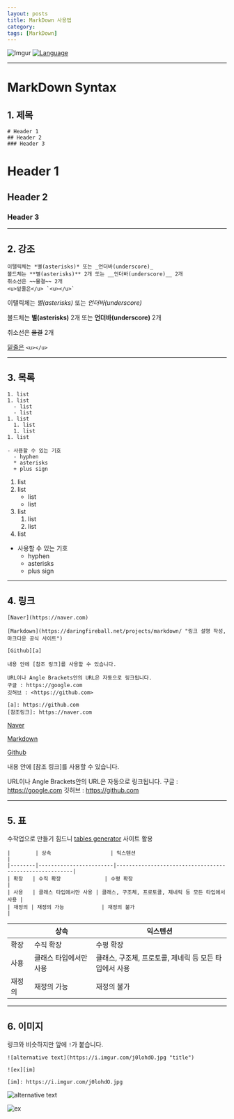 ```yaml
---
layout: posts
title: MarkDown 사용법
category: 
tags: [MarkDown]
---
```


![Imgur](http://kirkstrobeck.github.io/whatismarkdown.com/img/markdown.png)
[![Language](https://img.shields.io/badge/Markdown-md-yellow)](https://daringfireball.net/projects/markdown/)


---
# MarkDown Syntax

## 1. 제목
```
# Header 1
## Header 2
### Header 3
```
# Header 1
## Header 2
### Header 3

---

## 2. 강조
```
이탤릭체는 *별(asterisks)* 또는 _언더바(underscore)_
볼드체는 **별(asterisks)** 2개 또는 __언더바(underscore)__ 2개
취소선은 ~~물결~~ 2개
<u>밑줄은</u> `<u></u>`
```
이탤릭체는 *별(asterisks)* 또는 _언더바(underscore)_

볼드체는 **별(asterisks)** 2개 또는 __언더바(underscore)__ 2개

취소선은 ~~물결~~ 2개

<u>밑줄은</u> `<u></u>`

---

## 3. 목록
```
1. list
1. list
  - list
  - list
1. list
  1. list
  1. list
1. list

- 사용할 수 있는 기호
  - hyphen
  * asterisks
  + plus sign
```
1. list
1. list
    - list
    - list
1. list
    1. list
    1. list
1. list

- 사용할 수 있는 기호
  - hyphen
  * asterisks
  + plus sign

---

## 4. 링크
```
[Naver](https://naver.com)

[Markdown](https://daringfireball.net/projects/markdown/ "링크 설명 작성, 마크다운 공식 사이트")

[Github][a]

내용 안에 [참조 링크]를 사용할 수 있습니다.

URL이나 Angle Brackets안의 URL은 자동으로 링크됩니다.
구글 : https://google.com
깃허브 : <https://github.com>

[a]: https://github.com
[참조링크]: https://naver.com
```
[Naver](https://naver.com)

[Markdown](https://daringfireball.net/projects/markdown/ "링크 설명 작성, 마크다운 공식 사이트")

[Github][a]

내용 안에 [참조 링크]를 사용할 수 있습니다.

URL이나 Angle Brackets안의 URL은 자동으로 링크됩니다.
구글 : https://google.com
깃허브 : <https://github.com>

[a]: https://github.com
[참조링크]: https://naver.com

---

## 5. 표
수작업으로 만들기 힘드니 [tables generator](http://www.tablesgenerator.com/markdown_tables) 사이트 활용
```
|        | 상속                   | 익스텐션                                               |
|--------|------------------------|--------------------------------------------------------|
| 확장   | 수직 확장              | 수평 확장                                              |
| 사용   | 클래스 타입에서만 사용 | 클래스, 구조체, 프로토콜, 제네릭 등 모든 타입에서 사용 |
| 재정의 | 재정의 가능            | 재정의 불가                                            |
```

|        | 상속                   | 익스텐션                                               |
|--------|------------------------|--------------------------------------------------------|
| 확장   | 수직 확장              | 수평 확장                                              |
| 사용   | 클래스 타입에서만 사용 | 클래스, 구조체, 프로토콜, 제네릭 등 모든 타입에서 사용 |
| 재정의 | 재정의 가능            | 재정의 불가                                            |

---

## 6. 이미지
링크와 비슷하지만 앞에 `!`가 붙습니다.

```
![alternative text](https://i.imgur.com/j0lohdO.jpg "title")

![ex][im]

[im]: https://i.imgur.com/j0lohdO.jpg
```
![alternative text](https://i.imgur.com/j0lohdO.jpg "title")

![ex][im]

[im]: https://i.imgur.com/j0lohdO.jpg